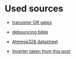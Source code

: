 # Used sources

- [transistor OR gates](http://hyperphysics.phy-astr.gsu.edu/hbase/Electronic/trangate.html#c4)

- [debouncing bible](https://my.eng.utah.edu/%7Ecs5780/debouncing.pdf)

- [Atmega328 datasheet](https://ww1.microchip.com/downloads/en/DeviceDoc/Atmel-7810-Automotive-Microcontrollers-ATmega328P_Datasheet.pdf)

- [Inverter taken from this post](https://electronics.stackexchange.com/questions/14024/not-gate-with-pnp-transistor)
